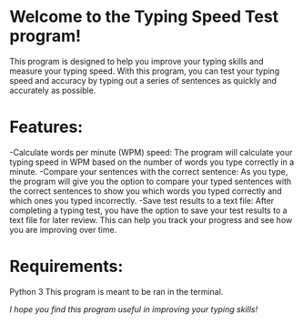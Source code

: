 # Welcome to the Typing Speed Test program!

This program is designed to help you improve your typing skills and measure your typing speed. With this program, you can test your typing speed and accuracy by typing out a series of sentences as quickly and accurately as possible.

# Features:

-Calculate words per minute (WPM) speed: The program will calculate your typing speed in WPM based on the number of words you type correctly in a minute.
-Compare your sentences with the correct sentence: As you type, the program will give you the option to compare your typed sentences with the correct sentences to show you which words you typed correctly and which ones you typed incorrectly.
-Save test results to a text file: After completing a typing test, you have the option to save your test results to a text file for later review. This can help you track your progress and see how you are improving over time.

# Requirements:

Python 3
This program is meant to be ran in the terminal.

_I hope you find this program useful in improving your typing skills!_